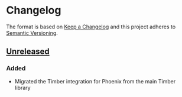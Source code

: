 # Changelog

The format is based on [Keep a Changelog](http://keepachangelog.com/en/1.0.0/)
and this project adheres to [Semantic
Versioning](http://semver.org/spec/v2.0.0.html).

## [Unreleased]

### Added

  - Migrated the Timber integration for Phoenix from the main Timber library

[Unreleased]: https://github.com/timberio/timber-elixir-phoenix/compare/master...HEAD

